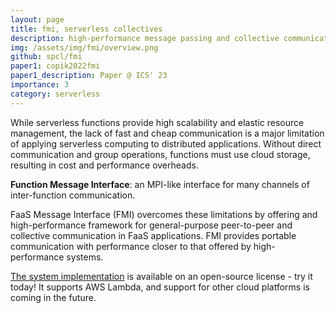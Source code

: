 ```yaml
---
layout: page
title: fmi, serverless collectives
description: high-performance message passing and collective communication
img: /assets/img/fmi/overview.png
github: spcl/fmi
paper1: copik2022fmi
paper1_description: Paper @ ICS' 23
importance: 3
category: serverless
---
```


While serverless functions provide high scalability and elastic resource management,
the lack of fast and cheap communication is a major limitation of applying serverless
computing to distributed applications. Without direct communication and group operations,
functions must use cloud storage, resulting in cost and performance overheads.

<div style="vertical-align:middle; text-align:center">
  <a href="/assets/img/fmi/overview.png">
    <img class="img-fluid rounded z-depth-1" src="{{ '/assets/img/fmi/overview.png' | relative_url }}" alt="" title="Overview of the FMI system."/>
  </a>
</div>
<div class="caption">
  <b>Function Message Interface</b>: an MPI-like interface for many channels of inter-function communication.
</div>

FaaS Message Interface (FMI) overcomes these limitations
by offering and high-performance framework for general-purpose peer-to-peer
and collective communication in FaaS applications.
FMI provides portable communication with performance closer to that offered by high-performance systems.

[The system implementation](https://github.com/spcl/fami) is available on an open-source license - try it today!
It supports AWS Lambda, and support for other cloud platforms is coming in the future.
